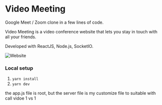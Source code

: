 # Video Meeting

Google Meet / Zoom clone in a few lines of code.

Video Meeting is a video conference website that lets you stay in touch with all your friends.

Developed with ReactJS, Node.js, SocketIO.

![Website](https://i.imgur.com/HhZD01o.jpg)

### Local setup

1. `yarn install`
2. `yarn dev`

the app.js file is root, but the server file is my customize file to suitable with call vidoe 1 vs 1
